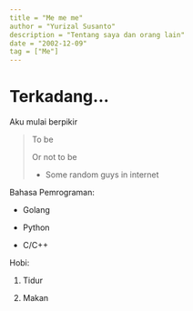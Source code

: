 ```yaml
---
title = "Me me me"
author = "Yurizal Susanto"
description = "Tentang saya dan orang lain"
date = "2002-12-09"
tag = ["Me"]
---
```

# Terkadang...

Aku mulai berpikir

> To be
>
> Or not to be
>
> - Some random guys in internet

Bahasa Pemrograman:

- Golang

- Python

- C/C++

Hobi:

1. Tidur

2. Makan

